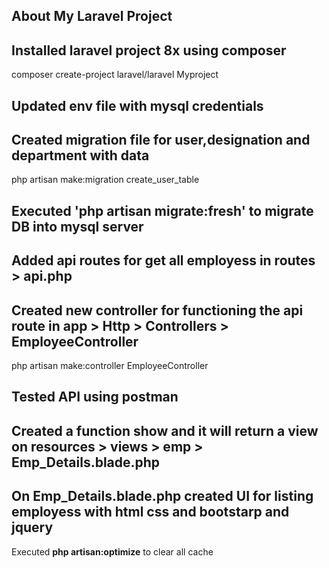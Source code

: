 ## About My Laravel Project

## Installed laravel project 8x using composer
composer create-project laravel/laravel Myproject

## Updated env file with mysql credentials

## Created migration file for user,designation and department with data
php artisan make:migration create_user_table

## Executed 'php artisan migrate:fresh'  to migrate DB into mysql server

## Added api routes for get all employess in routes > api.php

## Created new controller for functioning the api route in app > Http > Controllers > EmployeeController 
php artisan make:controller EmployeeController

## Tested API using postman

## Created a function show and it will return a view on resources > views > emp > Emp_Details.blade.php

## On Emp_Details.blade.php created UI for listing employess with html css and bootstarp and jquery

 Executed **php artisan:optimize** to clear all cache